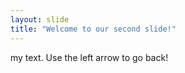 ```yaml
---
layout: slide
title: "Welcome to our second slide!"
---
```

my text. 
Use the left arrow to go back!
